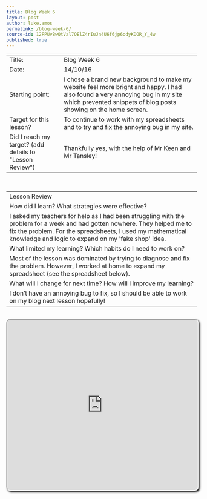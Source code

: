 ```yaml
---
title: Blog Week 6
layout: post
author: luke.amos
permalink: /blog-week-6/
source-id: 12FPUvBwQtVal7OElZ4rIuJn4U6f6jp6odyKDOR_Y_4w
published: true
---
```

<table>
  <tr>
    <td>Title:</td>
    <td>Blog Week 6</td>
  </tr>
  <tr>
    <td>Date:</td>
    <td>14/10/16</td>
  </tr>
  <tr>
    <td>Starting point:</td>
    <td>I chose a brand new background to make my website feel more bright and happy. I had also found a very annoying bug in my site which prevented snippets of blog posts showing on the home screen.</td>
  </tr>
  <tr>
    <td>Target for this lesson?</td>
    <td>To continue to work with my spreadsheets and to try and fix the annoying bug in my site.</td>
  </tr>
  <tr>
    <td>Did I reach my target? 
(add details to "Lesson Review")</td>
    <td>Thankfully yes, with the help of Mr Keen and Mr Tansley! </td>
  </tr>
</table>
<br />

<table>
  <tr>
    <td>Lesson Review</td>
  </tr>
  <tr>
    <td>How did I learn? What strategies were effective? </td>
  </tr>
  <tr>
    <td>I asked my teachers for help as I had been struggling with the problem for a week and had gotten nowhere. They helped me to fix the problem. For the spreadsheets, I used my mathematical knowledge and logic to expand on my 'fake shop' idea. </td>
  </tr>
  <tr>
    <td>What limited my learning? Which habits do I need to work on? </td>
  </tr>
  <tr>
    <td>Most of the lesson was dominated by trying to diagnose and fix the problem. However, I worked at home to expand my spreadsheet (see the spreadsheet below).</td>
  </tr>
  <tr>
    <td>What will I change for next time? How will I improve my learning?</td>
  </tr>
  <tr>
    <td>I don’t have an annoying bug to fix, so I should be able to work on my blog next lesson hopefully!</td>
  </tr>
</table>
<br />
<iframe src="https://docs.google.com/spreadsheets/d/1Y_Bwg5mD59lPJ4oxcJLH1pf_XzOPBPSOlbALcLYkhjs/pubhtml?widget=true&amp;headers=false" style="border-radius: 10px; box-shadow: 3px 3px 5px #000; width: 100%; height: 450px;"></iframe>
<br />

